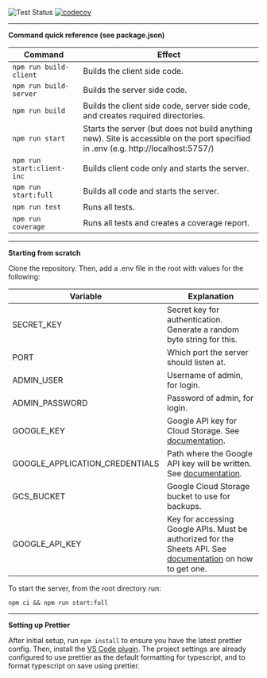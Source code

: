 ![Test Status](https://github.com/nkprasad12/dnd/actions/workflows/ci-workflow.yaml/badge.svg)
[![codecov](https://codecov.io/gh/nkprasad12/dnd/branch/main/graph/badge.svg?token=S5UQEM5QI1)](https://codecov.io/gh/nkprasad12/dnd)

***

**Command quick reference (see package.json)**

Command | Effect
------- | ------
`npm run build-client ` | Builds the client side code.
`npm run build-server` | Builds the server side code.
`npm run build` | Builds the client side code, server side code, and creates required directories.
`npm run start` | Starts the server (but does not build anything new). Site is accessible on the port specified in .env (e.g. http://localhost:5757/)
`npm run start:client-inc` | Builds client code only and starts the server.
`npm run start:full` | Builds all code and starts the server.
`npm run test` | Runs all tests.
`npm run coverage` | Runs all tests and creates a coverage report.

***

**Starting from scratch**

Clone the repository. Then, add a .env file in the root with values for the following:

Variable | Explanation
-------- | -----------
SECRET_KEY | Secret key for authentication. Generate a random byte string for this.
PORT | Which port the server should listen at.
ADMIN_USER | Username of admin, for login.
ADMIN_PASSWORD | Password of admin, for login.
GOOGLE_KEY | Google API key for Cloud Storage. See [documentation](https://cloud.google.com/docs/authentication/production#passing_variable).
GOOGLE_APPLICATION_CREDENTIALS | Path where the Google API key will be written. See [documentation](https://cloud.google.com/docs/authentication/production#passing_variable).
GCS_BUCKET | Google Cloud Storage bucket to use for backups.
GOOGLE_API_KEY | Key for accessing Google APIs. Must be authorized for the Sheets API. See [documentation](https://developers.google.com/sheets/api/guides/authorizing#APIKey) on how to get one.

To start the server, from the root directory run:

`npm ci && npm run start:full`

***

**Setting up Prettier**

After initial setup, run `npm install` to ensure you have the latest prettier config. Then, install the 
[VS Code plugin](https://marketplace.visualstudio.com/items?itemName=esbenp.prettier-vscode). 
The project settings are already configured to use prettier as the default formatting for typescript,
and to format typescript on save using prettier. 
